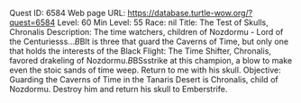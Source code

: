 Quest ID: 6584
Web page URL: https://database.turtle-wow.org/?quest=6584
Level: 60
Min Level: 55
Race: nil
Title: The Test of Skulls, Chronalis
Description: The time watchers, children of Nozdormu - Lord of the Centuriesss...$B$BIt is three that guard the Caverns of Time, but only one that holds the interests of the Black Flight: The Time Shifter, Chronalis, favored drakeling of Nozdormu.$B$BSsstrike at this champion, a blow to make even the stoic sands of time weep. Return to me with his skull.
Objective: Guarding the Caverns of Time in the Tanaris Desert is Chronalis, child of Nozdormu. Destroy him and return his skull to Emberstrife.
